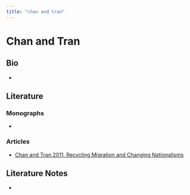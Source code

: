 ```yaml
---
title: "chan and tran"
---
```


# Chan and Tran

## Bio
- 

## Literature
### Monographs 
- 

### Articles 
- [Chan and Tran 2011, Recycling Migration and Changing Nationalisms](002.Literature%20Notes/Chan%20and%20Tran%202011,%20Recycling%20Migration%20and%20Changing%20Nationalisms.md)

## Literature Notes
-